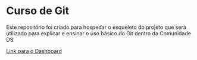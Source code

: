 # Curso de Git
Este repositório foi criado para hospedar o esqueleto do projeto que será utilizado para explicar e ensinar o uso básico do Git dentro da Comunidade DS

[Link para o Dashboard](https://ramirovsjunior-cds-curso-git-app-gm369n.streamlit.app/)
